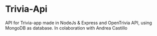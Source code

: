 # Trivia-Api
API for Trivia-app made in NodeJs &amp; Express and OpenTrivia API, using MongoDB as database. In colaboration with Andrea Castillo
